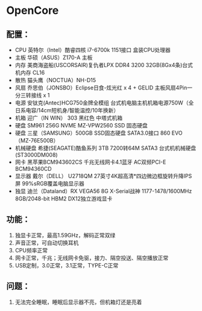 # OpenCore
## 配置：
* CPU 英特尔（Intel）酷睿四核 i7-6700k 1151接口 盒装CPU处理器
* 主板 华硕（ASUS）Z170-A 主板
* 内存 美商海盗船(USCORSAIR)复仇者LPX DDR4 3200 32GB(8Gx4条)台式机内存 CL16
* 散热 猫头鹰（NOCTUA）NH-D15
* 风扇 乔思伯（JONSBO）Eclipse日食-炫光红 x 4 + GELID 主板风扇4Pin一分三转接线 x 1
* 电源 安钛克(Antec)HCG750金牌全模组 台式机电脑主机机箱电源750W（全日系电容/14cm短机身/智能温控/10年换新）
* 机箱 迎广（IN WIN） 303 黑红色 中塔式机箱
* 硬盘 SM961 256G NVME MZ-VPW2560 SSD 固态硬盘
* 硬盘 三星（SAMSUNG）500GB SSD固态硬盘 SATA3.0接口 860 EVO（MZ-76E500B）
* 机械硬盘 希捷(SEAGATE)酷鱼系列 3TB 7200转64M SATA3 台式机机械硬盘(ST3000DM008)
* 网卡 黑苹果BCM943602CS 千兆无线网卡4.1蓝牙 AC双频PCI-E BCM94360CD
* 显示器 戴尔（DELL） U2718QM 27英寸4K超高清*四边微边框旋转升降IPS屏  99%sRGB覆盖电脑显示器
* 独显 迪兰（Dataland）RX VEGA56 8G X-Serial战神 1177-1478/1600MHz 8GB/2048-bit HBM2 DX12独立游戏显卡

## 功能：
1. 独显卡正常，最高1.59GHz，解码正常双绿
2. 声音正常，可自动切换耳机
3. CPU频率正常
4. 网卡正常，千兆；无线网卡免驱，接力、隔空投送、隔空播放正常
5. USB定制，3.0正常，3.1正常，TYPE-C正常

## 问题：
1. 无法完全睡眠，睡眠后显示器不亮，但机箱灯还是亮着
